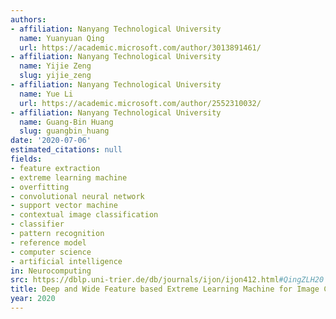 ```yaml
---
authors:
- affiliation: Nanyang Technological University
  name: Yuanyuan Qing
  url: https://academic.microsoft.com/author/3013891461/
- affiliation: Nanyang Technological University
  name: Yijie Zeng
  slug: yijie_zeng
- affiliation: Nanyang Technological University
  name: Yue Li
  url: https://academic.microsoft.com/author/2552310032/
- affiliation: Nanyang Technological University
  name: Guang-Bin Huang
  slug: guangbin_huang
date: '2020-07-06'
estimated_citations: null
fields:
- feature extraction
- extreme learning machine
- overfitting
- convolutional neural network
- support vector machine
- contextual image classification
- classifier
- pattern recognition
- reference model
- computer science
- artificial intelligence
in: Neurocomputing
src: https://dblp.uni-trier.de/db/journals/ijon/ijon412.html#QingZLH20
title: Deep and Wide Feature based Extreme Learning Machine for Image Classification
year: 2020
---
```

